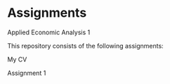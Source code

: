 # Assignments
Applied Economic Analysis 1

This repository consists of the following assignments:

My CV

Assignment 1
